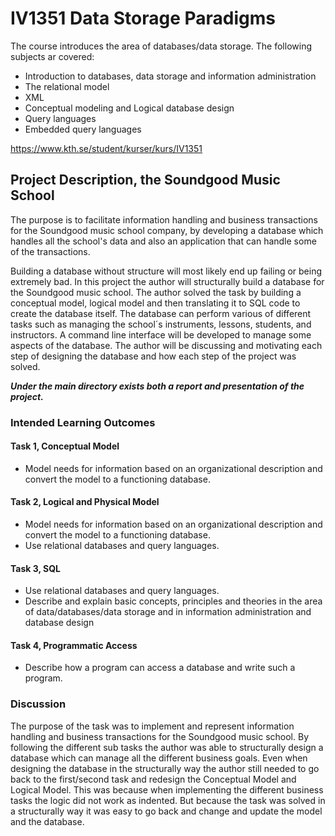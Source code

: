# IV1351 Data Storage Paradigms

The course introduces the area of databases/data storage. The following subjects ar covered:

- Introduction to databases, data storage and information administration
- The relational model
- XML
- Conceptual modeling and Logical database design
- Query languages
- Embedded query languages

https://www.kth.se/student/kurser/kurs/IV1351

## Project Description, the Soundgood Music School
The purpose is to facilitate information handling and business transactions for the Soundgood music school company, by developing a database which handles all the school's data and also an application that can handle some of the transactions.

Building a database without structure will most likely end up failing or being extremely bad. In this project the author will structurally build a database for the Soundgood music school. The author solved the task by building a conceptual model, logical model and then translating it to SQL code to create the database itself. The database can perform various of different tasks such as managing the school´s instruments, lessons, students, and instructors. A command line interface will be developed to manage some aspects of the database. The author will be discussing and motivating each step of designing the database and how each step of the project was solved.

***Under the main directory exists both a report and presentation of the project.***

### Intended Learning Outcomes
#### Task 1, Conceptual Model
- Model needs for information based on an organizational description and convert the model to a functioning database.

#### Task 2, Logical and Physical Model
- Model needs for information based on an organizational description and convert the model to a functioning database.
- Use relational databases and query languages.

#### Task 3, SQL
- Use relational databases and query languages.
- Describe and explain basic concepts, principles and theories in the area of data/databases/data storage and in information administration and database design

#### Task 4, Programmatic Access
- Describe how a program can access a database and write such a program.

### Discussion
The purpose of the task was to implement and represent information handling and business transactions for the Soundgood music school. By following the different sub tasks the author was able to structurally design a database which can manage all the different business goals. Even when designing the database in the structurally way the author still needed to go back to the first/second task and redesign the Conceptual Model and Logical Model. This was because when implementing the different business tasks the logic did not work as indented. But because the task was solved in a structurally way it was easy to go back and change and update the model and the database.